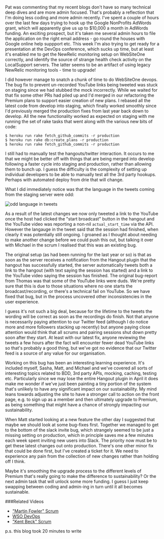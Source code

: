 Pat was commenting that my recent blogs don't have so many technical deep dives and are more admin focused.  That's probably a reflection that I'm doing less coding and more admin recently.  I've spent a couple of hours over the last few days trying to hook up the Google NonProfits AdWords grant, which will apparently give us up to $10,000 a month in AdWords funding.  An exciting prospect, but it's taken me several admin hours to file the application on the right email address - go round the houses with Google online help suppport etc.  This week I'm also trying to get ready for a presentation at the DevOps conference, which sucks up time, but at least it's enabled me to get the NewRelic monitoring setup on WebSiteOne correctly, and identify the source of strange health check activity on the LocalSupport servers.  The latter seems to be an artifact of using legacy NewRelic monitoring tools - time to upgrade!

I did however manage to snatch a chunk of time to do WebSiteOne devops.  The bug fix to prevent un-recorded YouTube links being tweeted was stuck on staging since we had stubbed the mock incorrectly.  While we waited for that fix some other PRs had piled up and I'd merged in our refactoring the Premium plans to support easier creation of new plans.  I rebased all the latest code from develop into staging, which finally worked smoothly since I'd previously merged the production fixes from last year back down to develop.  All the new functionality worked as expected on staging with me running the set of rake tasks that went along with the various new bits of code:

```
$ heroku run rake fetch_github_commits -r production
$ heroku run rake db:create_plans -r production
$ heroku run rake fetch_github_commits -r production
```

I still had to manually test the hangouts/twitter interaction.  It occurs to me that we might be better off with things that are being merged into develop following a faster cycle into staging and production, rather than allowing them to bunch up.  I guess the difficulty is the complexity of setting up individual developers to be able to manually test all the 3rd party hookups.  Perhaps with automated deploy from drie that will change.

What I did immediately notice was that the language in the tweets coming from the staging server were odd:

![odd language in tweets](https://www.dropbox.com/s/6s33zipjbpj1e8o/Screenshot%202017-01-17%2015.34.10.png?dl=1)

As a result of the latest changes we now only tweeted a link to the YouTube once the host had clicked the "start broadcast" button in the hangout and the YouTube video was reporting a non-nil `actual_start_time` via the API.  However the langauge in the tweet said that the session had finished, when clearly it was potentially still ongoing.  I groaned as I thought about needing to make another change before we could push this out, but talking it over with Michael in the scrum I realised that this was an existing bug. 

The original setup (as had been running for the last year or so) is that as soon as the server receives a notification from the Hangout plugin that the hangout has successfully started, the server automatically tweets both a link to the hangout (with text saying the session has started) and a link to the YouTube video saying the session has finished.  The original bug-report from Thomas was that some of the YouTube links were duds.  We're pretty sure that this is due to those situations where no one starts the broadcast/recording, or there's a technical fail on YouTube.  So we have fixed that bug, but in the process uncovered other inconsistencies in the user experience.

I guess it's not such a big deal, because for the lifetime to the tweets the wording will be correct as soon as the recordings do finish.  Not that anyone is necessarily paying attention to our Twitter feed (although I do notice more and more followers stacking up recently) but anyone paying close attention would think that all scrums and pairing sessions shut down pretty soon after they start.  At least with our latest fix, anyone reviewing the tweets a few hours after the fact will encounter fewer dead YouTube links so that's probably a good thing, but we've got no evidence that our Twitter feed is a source of any value for our organisation.

Working on this bug has been an interesting learning experience.  It's included myself, Sasha, Matt, and Michael and we've covered all sorts of interesting topics related to BDD, 3rd party APIs, mocking, caching, testing etc.  Particularly since we may lose the entire Hangout plugin in April it does make me wonder if we've just been painting a tiny portion of the system that's unlikely to have any significant impact on our sustainability.  My mind leans towards adjusting the site to have a stronger call to action on the front page, e.g. to sign up as a member and then ultimately upgrade to Premium, as being something that might have a chance of strongly impacting our sustainability.

When Matt started looking at a new feature the other day I suggested that maybe we should look at some bug-fixes first.  Together we managed to get to the bottom of the slack invite bug, which strangely seemed to be just a missing setting on production, which in principle saves me a few minutes each week spent inviting new users into Slack.  The priority now must be to get these latest changes out onto production.  There's one other minor fix that could be done first, but I've created a ticket for it.  We need to experience any pain from the collection of new changes rather than holding off I think.

Maybe it's smoothing the upgrade process to the different levels of Premium that's really going to make the difference to sustainability?  Or the next admin task that will unlock some more funding.  I guess I just keep swapping between coding and admin-ing in turn until it all becomes sustainable.

###Related Videos

* ["Martin Fowler" Scrum](https://www.youtube.com/watch?v=V2KfoeCcp-o)
* [WSO DevOps](https://www.youtube.com/watch?v=Yc4c0QL8Efg)
* ["Kent Beck" Scrum](https://www.youtube.com/watch?v=h3b5Og-umnU)

p.s. this blog took 20 minutes to write


